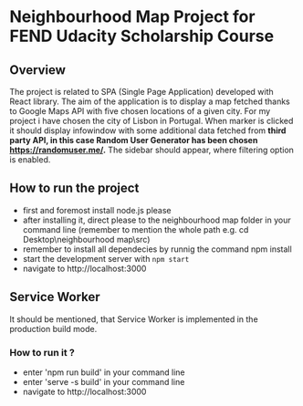 # Neighbourhood Map Project for FEND Udacity Scholarship Course

## Overview

The project is related to SPA (Single Page Application) developed with React library. 
The aim of the application is to display a map fetched thanks to Google Maps API
with five chosen locations of a given city. For my project i have chosen the city of Lisbon in Portugal.
When marker is clicked it should display infowindow with some additional data fetched from **third party API, 
in this case Random User Generator has been chosen https://randomuser.me/.**
The sidebar should appear, where filtering option is enabled.

## How to run the project

* first and foremost install node.js please
* after installing it, direct please to the neighbourhood map folder in your command line (remember to mention the whole path e.g. 
  cd Desktop\neighbourhood map\src)
* remember to install all dependecies by runnig the command npm install  
* start the development server with `npm start`
* navigate to http://localhost:3000

## Service Worker

It should be mentioned, that Service Worker is implemented in the production build mode. 
### How to run it ?
* enter 'npm run build' in your command line
* enter 'serve -s build' in your command line
* navigate to http://localhost:3000

